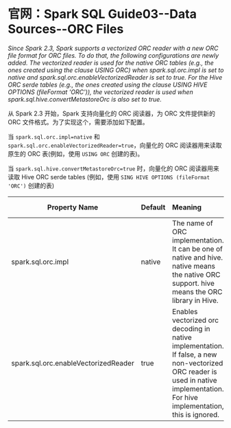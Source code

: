 # 官网：Spark SQL Guide03--Data Sources--ORC Files

*Since Spark 2.3, Spark supports a vectorized ORC reader with a new ORC file format for ORC files. To do that, the following configurations are newly added. The vectorized reader is used for the native ORC tables (e.g., the ones created using the clause USING ORC) when spark.sql.orc.impl is set to native and spark.sql.orc.enableVectorizedReader is set to true. For the Hive ORC serde tables (e.g., the ones created using the clause USING HIVE OPTIONS (fileFormat 'ORC')), the vectorized reader is used when spark.sql.hive.convertMetastoreOrc is also set to true.*

从 Spark 2.3 开始，Spark 支持向量化的 ORC 阅读器，为 ORC 文件提供新的 ORC 文件格式。为了实现这个，需要添加如下配置。

当 `spark.sql.orc.impl=native` 和 `spark.sql.orc.enableVectorizedReader=true`，向量化的 ORC 阅读器用来读取原生的 ORC 表(例如，使用 `USING ORC` 创建的表)。

当 `spark.sql.hive.convertMetastoreOrc=true` 时，向量化的 ORC 阅读器用来读取 Hive ORC serde tables (例如，使用 `SING HIVE OPTIONS (fileFormat 'ORC')` 创建的表)

Property Name |	Default | Meaning	| Since Version
---|:---|:---|:---
spark.sql.orc.impl | native | The name of ORC implementation. It can be one of native and hive. native means the native ORC support. hive means the ORC library in Hive. | 2.3.0
spark.sql.orc.enableVectorizedReader | true | Enables vectorized orc decoding in native implementation. If false, a new non-vectorized ORC reader is used in native implementation. For hive implementation, this is ignored. | 2.3.0